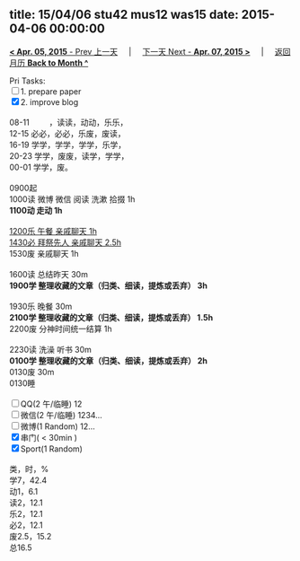 title: 15/04/06 stu42 mus12 was15
date: 2015-04-06 00:00:00
---
[**< Apr. 05, 2015** - Prev 上一天](/lifelogs/2015/04/d05.html) &nbsp; &nbsp; | &nbsp; &nbsp; [下一天 Next - **Apr. 07, 2015 >**](/lifelogs/2015/04/d07.html) &nbsp; &nbsp; |  &nbsp; &nbsp; [返回月历 **Back to Month ^**](/lifelogs/2015/04/index.html)
<br/><div>Pri Tasks:<br/><input type="checkbox" />1. prepare paper</div><div><input type="checkbox" checked="true" />2. improve blog<br/></div><div><div><br/></div>08-11         ，读读，动动，乐乐，<br/>12-15 必必，必必，乐废，废读，<br/>16-19 学学，学学，学学，乐学，<br/>20-23 学学，废废，读学，学学，</div><div>00-01 学学，废。<br/><div><br/></div>0900起</div><div>1000读 微博 微信 阅读 洗漱 拾掇 1h</div><div><b>1100动 走动 1h</b></div><div><br/></div><div><u>1200乐 午餐 亲戚聊天 1h</u></div><div><u>1430必 拜祭先人 </u><u>亲戚聊天</u><u> 2.5h</u></div><div>1530废 亲戚聊天 1h</div><div><br/></div><div>1600读 总结昨天 30m</div><div><b>1900学 整理收藏的文章（归类、细读，提炼或丢弃） 3h</b></div><div><b><br/></b></div><div>1930乐 晚餐 30m</div><div><b>2100学 整理收藏的文章（归类、细读，提炼或丢弃） 1.5h</b></div><div><div>2200废 分神时间统一结算 1h</div><div><br/></div><div>2230读 洗澡 听书 30m</div><b>0100学 整理收藏的文章（归类、细读，提炼或丢弃） 2h</b></div><div>0130废 30m</div><div>0130睡</div><div><br/></div><div><input type="checkbox" />QQ(2 午/临睡) 12<br/><input type="checkbox" />微信(2 午/临睡) 1234…<br/><input type="checkbox" />微博(1 Random) 12…</div><div><input type="checkbox" checked="true" />串门( < 30min ) </div><div><input type="checkbox" checked="true" />Sport(1 Random) <br/><div><br/></div>类，时，%<br/>学7，42.4<br/>动1，6.1<br/>读2，12.1<br/>乐2，12.1<br/>必2，12.1<br/>废2.5，15.2<br/>总16.5</div>